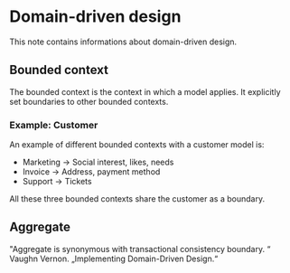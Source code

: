 # Domain-driven design

This note contains informations about domain-driven design.

## Bounded context

The bounded context is the context in which a model applies. It explicitly set boundaries to other bounded contexts.

### Example: Customer

An example of different bounded contexts with a customer model is:

* Marketing -> Social interest, likes, needs
* Invoice -> Address, payment method
* Support -> Tickets

All these three bounded contexts share the customer as a boundary.

## Aggregate

"Aggregate is synonymous with transactional consistency boundary. “ Vaughn Vernon. „Implementing Domain-Driven Design.“
